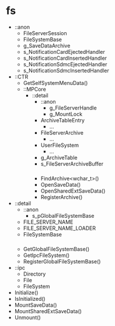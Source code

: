 # fs

- ::anon
  - FileServerSession
  - FileSystemBase
  - g_SaveDataArchive
  - s_NotificationCardEjectedHandler
  - s_NotificationCardInsertedHandler
  - s_NotificationSdmcEjectedHandler
  - s_NotificationSdmcInsertedHandler
- ::CTR
  - GetSelfSystemMenuData()
  - ::MPCore
    - ::detail
      - ::anon
        - g_FileServerHandle
        - g_MountLock
      - ArchiveTableEntry
        - ...
      - FileServerArchive
        - ...
      - UserFileSystem
        - ...
      - g_ArchiveTable
      - s_FileServerArchiveBuffer
      ###
      - FindArchive<wchar_t>()
      - OpenSaveData()
      - OpenSharedExtSaveData()
      - RegisterArchive()
- ::detail
  - ::anon
    - s_pGlobalFileSystemBase
  - FILE_SERVER_NAME
  - FILE_SERVER_NAME_LOADER
  - FileSystemBase
  ###
  - GetGlobalFileSystemBase()
  - GetIpcFileSystem()
  - RegisterGlobalFileSystemBase()
- ::ipc
  - Directory
  - File
  - FileSystem
- Initialize()
- IsInitialized()
- MountSaveData()
- MountSharedExtSaveData()
- Unmount()